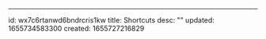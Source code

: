 ---

id: wx7c6rtanwd6bndrcris1kw
title: Shortcuts
desc: ""
updated: 1655734583300
created: 1655727216829
